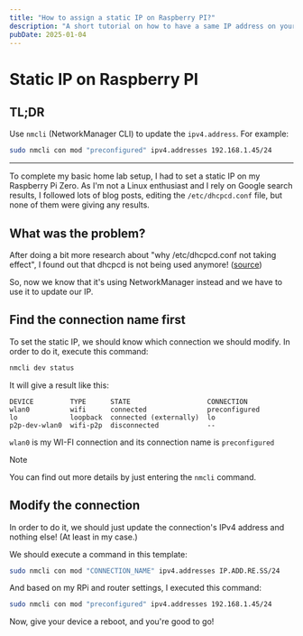 ```yaml
---
title: "How to assign a static IP on Raspberry PI?"
description: "A short tutorial on how to have a same IP address on your raspberry pi"
pubDate: 2025-01-04
---
```


# Static IP on Raspberry PI

## TL;DR

Use `nmcli` (NetworkManager CLI) to update the `ipv4.address`. For example:

```bash
sudo nmcli con mod "preconfigured" ipv4.addresses 192.168.1.45/24
```

---

To complete my basic home lab setup, I had to set a static IP on my Raspberry Pi Zero. As I'm not a Linux enthusiast and I rely on Google search results, I followed lots of blog posts, editing the `/etc/dhcpcd.conf` file, but none of them were giving any results.

## What was the problem?

After doing a bit more research about "why /etc/dhcpcd.conf not taking effect", I found out that dhcpcd is not being used anymore! ([source](https://raspberrypi.stackexchange.com/questions/37920/how-do-i-set-up-networking-wifi-static-ip-address-on-raspbian-raspberry-pi-os/74428#74428))

So, now we know that it's using NetworkManager instead and we have to use it to update our IP.

## Find the connection name first

To set the static IP, we should know which connection we should modify. In order to do it, execute this command:

```bash
nmcli dev status
```

It will give a result like this:

```
DEVICE         TYPE      STATE                   CONNECTION
wlan0          wifi      connected               preconfigured
lo             loopback  connected (externally)  lo
p2p-dev-wlan0  wifi-p2p  disconnected            --
```

`wlan0` is my WI-FI connection and its connection name is `preconfigured`

> [!NOTE]
> You can find out more details by just entering the `nmcli` command.

## Modify the connection

In order to do it, we should just update the connection's IPv4 address and nothing else! (At least in my case.)

We should execute a command in this template:

```bash
sudo nmcli con mod "CONNECTION_NAME" ipv4.addresses IP.ADD.RE.SS/24
```

And based on my RPi and router settings, I executed this command:

```bash
sudo nmcli con mod "preconfigured" ipv4.addresses 192.168.1.45/24
```

Now, give your device a reboot, and you're good to go!
